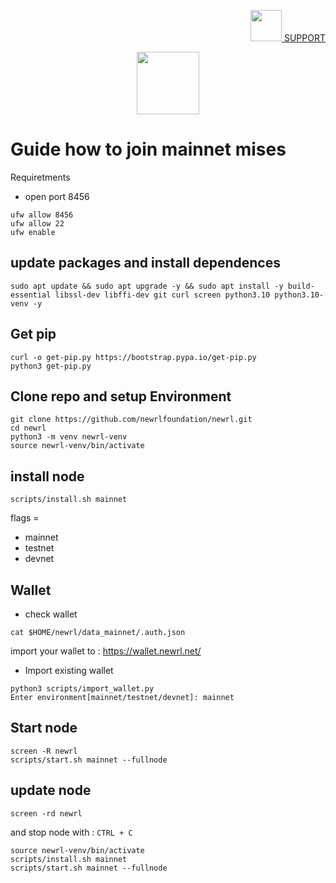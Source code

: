 <p align="right">
    <a href="https://t.me/genznodes">
    <img width="auto" height="50" src="https://user-images.githubusercontent.com/94878333/204091299-78a00a6b-a288-4db5-883f-1ef5106020e4.jpg">
    SUPPORT
    </a>
</p>

<p align="center">
    <img height="100" width="auto" src="https://user-images.githubusercontent.com/94878333/204346560-59540b94-deb2-4b2b-bde8-0bd967d004d0.png">
</p>

# Guide how to join mainnet mises

Requiretments 

- open port 8456

```
ufw allow 8456
ufw allow 22
ufw enable
```

## update packages and install dependences 

```
sudo apt update && sudo apt upgrade -y && sudo apt install -y build-essential libssl-dev libffi-dev git curl screen python3.10 python3.10-venv -y
```

## Get pip

```
curl -o get-pip.py https://bootstrap.pypa.io/get-pip.py
python3 get-pip.py
```

## Clone repo and setup Environment

```
git clone https://github.com/newrlfoundation/newrl.git
cd newrl
python3 -m venv newrl-venv
source newrl-venv/bin/activate
```

## install node

```
scripts/install.sh mainnet
```

flags =

- mainnet
- testnet
- devnet

## Wallet

- check wallet 

```
cat $HOME/newrl/data_mainnet/.auth.json
```

import your wallet to : https://wallet.newrl.net/

- Import existing wallet

```
python3 scripts/import_wallet.py 
Enter environment[mainnet/testnet/devnet]: mainnet
```

## Start node

```
screen -R newrl
scripts/start.sh mainnet --fullnode
```

## update node 

```
screen -rd newrl
```

and stop node with : `CTRL + C`

```
source newrl-venv/bin/activate
scripts/install.sh mainnet
scripts/start.sh mainnet --fullnode
```

